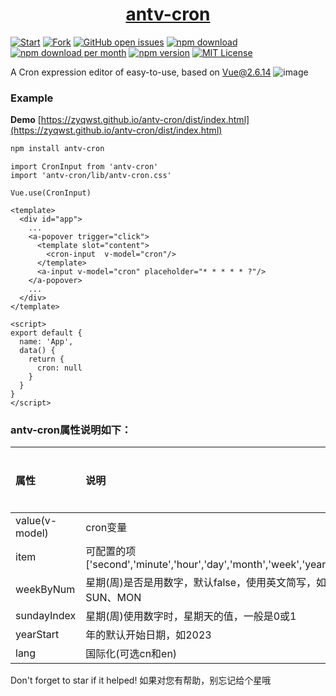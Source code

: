 <h1 align="center">
  <a href="https://zyqwst.github.io/antv-cron/dist/index.html" target="_blank">antv-cron</a>
</h1>

[![Start](https://img.shields.io/github/stars/zyqwst/antv-cron?style=social)](https://github.com/zyqwst/antv-cron/stargazers)
[![Fork](https://img.shields.io/github/forks/zyqwst/antv-cron?style=social)](https://github.com/zyqwst/antv-cron/fork)
[![GitHub open issues](https://img.shields.io/github/issues/zyqwst/antv-cron.svg)](https://github.com/zyqwst/antv-cron/issues?q=is%3Aopen+is%3Aissue)
[![npm download](https://img.shields.io/npm/dt/antv-cron.svg?maxAge=30)](https://www.npmjs.com/package/antv-cron)
[![npm download per month](https://img.shields.io/npm/dm/antv-cron.svg)](https://www.npmjs.com/package/antv-cron)
[![npm version](https://img.shields.io/npm/v/antv-cron.svg)](https://www.npmjs.com/package/antv-cron)
[![MIT License](https://img.shields.io/github/license/zyqwst/antv-cron.svg)](https://github.com/zyqwst/antv-cron/blob/main/LICENSE)

A Cron expression editor of easy-to-use, based on Vue@2.6.14
![image](https://user-images.githubusercontent.com/10893736/234774889-b65dced3-a464-4c2d-957d-27aa565a8fda.png)

### Example
**Demo** [https://zyqwst.github.io/antv-cron/dist/index.html](https://zyqwst.github.io/antv-cron/dist/index.html) 

```bash
npm install antv-cron
```

```vue
import CronInput from 'antv-cron'
import 'antv-cron/lib/antv-cron.css'

Vue.use(CronInput)
```

```vue
<template>
  <div id="app">
    ...
    <a-popover trigger="click">
      <template slot="content">
        <cron-input  v-model="cron"/>
      </template>
      <a-input v-model="cron" placeholder="* * * * * ?"/>
    </a-popover>
    ...
  </div>
</template>

<script>
export default {
  name: 'App',
  data() {
    return {
      cron: null
    }
  }
}
</script>
```
### antv-cron属性说明如下：

|属性|说明|类型|是否必须|默认值|
:-|:-|:-|:-|:-
|value(v-model)|cron变量|string|是||
|item|可配置的项['second','minute','hour','day','month','week','year']|array|否|`['second','minute','hour','day','month','week']`|
|weekByNum|星期(周)是否是用数字，默认false，使用英文简写，如SUN、MON|Boolean|否|`false`|
|sundayIndex|星期(周)使用数字时，星期天的值，一般是0或1|int|否|`0`|
|yearStart|年的默认开始日期，如2023||否|`当年`|
|lang|国际化(可选cn和en)|String|否|`cn`|

Don't forget to star if it helped!
如果对您有帮助，别忘记给个星哦

